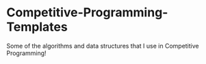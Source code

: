 # Competitive-Programming-Templates
Some of the algorithms and data structures that I use in Competitive Programming!
